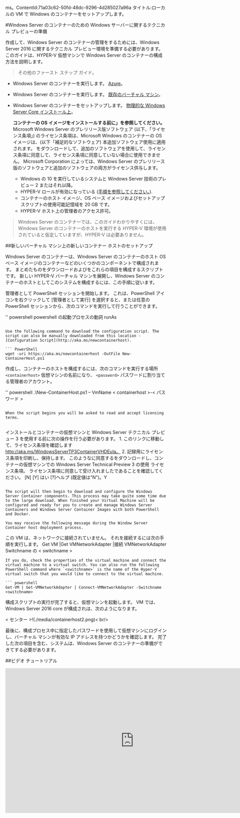 ms。ContentId:71a03c62-50fd-48dc-9296-4d285027a96a
タイトル:ローカルの VM で Windows のコンテナーをセットアップします。

#Windows Server のコンテナーのための Windows サーバーに関するテクニカル プレビューの準備

作成して、Windows Server のコンテナーの管理をするためには、Windows Server 2016 に関するテクニカル プレビュー環境を準備する必要があります。
このガイドは、HYPER-V 仮想マシンで Windows Server のコンテナーの構成方法を説明します。

> その他のファースト ステップ ガイド。
> 

*   Windows Server のコンテナーを実行します。 [Azure](./azure_setup.md)。
*   Windows Server のコンテナーを実行します。 [既存のバーチャル マシン](./inplace_setup.md)。
*   Windows Server のコンテナーをセットアップします。 [物理的な Windows Server Core インストール上](./inplace_setup.md)。
    
    **コンテナーの OS イメージをインストールする前に」を参照してください。**  Microsoft Windows Server のプレリリース版ソフトウェア (以下、「ライセンス条項」) のライセンス条項は、Microsoft Windows のコンテナーの OS イメージは、(以下「補足的なソフトウェア) 本追加ソフトウェア使用に適用されます。
    をダウンロードして、追加のソフトウェアを使用して、ライセンス条項に同意して、ライセンス条項に同意していない場合に使用できません。
    Microsoft Corporation によっては、Windows Server のプレリリース版のソフトウェアと追加のソフトウェアの両方がライセンス供与します。
    
    *   Windows の 10 を実行しているシステムと Windows Server 技術のプレビュー 2 またはそれ以降。
    *   HYPER-V ロールが有効になっている ([手順を参照してください。](https://msdn.microsoft.com/virtualization/hyperv_on_windows/quick_start/walkthrough_install#UsingPowerShell)).
    *   コンテナーのホスト イメージ、OS ベース イメージおよびセットアップ スクリプトの使用可能記憶域を 20 GB です。
    *   HYPER-V ホスト上の管理者のアクセス許可。

> Windows Server のコンテナーでは、このガイドわかりやすくには、Windows Server のコンテナーのホストを実行する HYPER-V 環境が使用されていると仮定していますが、HYPER-V は必要ありません。
> 

##新しいバーチャル マシン上の新しいコンテナー ホストのセットアップ

Windows Server のコンテナーは、Windows Server のコンテナーのホスト OS ベース イメージのコンテナーなどのいくつかのコンポーネントで構成されます。
まとめたものをダウンロードおよびをこれらの項目を構成するスクリプトです。
新しい HYPER-V バーチャル マシンを展開し、Windows Server のコンテナーのホストとしてこのシステムを構成するには、この手順に従います。

管理者として PowerShell セッションを開始します。
これは、PowerShell アイコンを右クリックして [管理者として実行] を選択すると、または任意の PowerShell セッションから、次のコマンドを実行して行うことができます。

'' powershell
powershell の起動プロセスの動詞 runAs


```

Use the following command to download the configuration script. The script can also be manually downloaded from this location - [Configuration Script](http://aka.ms/newcontainerhost).

``` PowerShell
wget -uri https://aka.ms/newcontainerhost -OutFile New-ContainerHost.ps1

```

作成し、コンテナーのホストを構成するには、次のコマンドを実行する場所 `<containerhost>` 仮想マシンの名前になり、 `<password>` パスワードに割り当てる管理者のアカウント。

'' powershell
.\New-ContainerHost.ps1 – VmName < containerhost >-< パスワード >


```

When the script begins you will be asked to read and accept licensing terms.


```

インストールとコンテナーの仮想マシンと Windows Server テクニカル プレビュー 3 を使用する前に次の操作を行う必要があります。
   1.
このリンクに移動して、ライセンス条項を確認します http://aka.ms/WindowsServerTP3ContainerVHDEula。
   2.
記録用にライセンス条項を印刷し、保持します。
このようなに同意するをダウンロードし、コンテナーの仮想マシンでの Windows Server Technical Preview 3 の使用
ライセンス条項。
ライセンス条項に同意して受け入れましたであることを確認してください。
[N] [Y] はい [?]ヘルプ (既定値は"N")。Y


```

The script will then begin to download and configure the Windows Server Container components. This process may take quite some time due to the large download. When finished your Virtual Machine will be configured and ready for you to create and manage Windows Server Containers and Windows Server Container Images with both PowerShell and Docker.  

You may receive the following message during the Window Server Container host deployment process. 

```

この VM は、ネットワークに接続されていません。 それを接続するには次の手順を実行します。
Get VM |Get VMNetworkAdapter |接続 VMNetworkAdapter Switchname の < switchname >


```
If you do, check the properties of the virtual machine and connect the virtual machine to a virtual switch. You can also run the following PowerShell command where `<switchname>` is the name of the Hyper-V virtual switch that you would like to connect to the virtual machine.

``` powershell 
Get-VM | Get-VMNetworkAdapter | Connect-VMNetworkAdapter -Switchname <switchname>

```

構成スクリプトの実行が完了すると、仮想マシンを起動します。
VM では、Windows Server 2016 core が構成されは、次のようになります。

< センター >!(./media/containerhost2.png)</center >< br/>

最後に、構成プロセス中に指定したパスワードを使用して仮想マシンにログインし、バーチャル マシンが有効な IP アドレスを持つかどうかを確認します。
完了した次の項目を含む、システムは、Windows Server のコンテナーの準備ができてする必要があります。

##ビデオ チュートリアル

<iframe src="https://channel9.msdn.com/Blogs/containers/Quick-Start-Configure-Windows-Server-Containers-on-a-Local-System/player" width="800" height="450" allowFullScreen="true" frameBorder="0" scrolling="no" caps_internal_Id="0f9e3ac7-296f-45ec-9be4-6e903d571ccf" />

##次の手順 - は、コンテナーの使用を開始します。

Windows Server のコンテナーの機能を実行しているシステムがイメージを Windows のサーバーのコンテナーおよび Windows Server のコンテナーを作業を開始する、次のガイドにジャンプ、Windows Server 2016 をしたとします。

[クイック スタート:Windows Server のコンテナーと Docker](./manage_docker.md)

[クイック スタート:Windows Server のコンテナーと PowerShell](./manage_powershell.md)

-------------------

[コンテナーのホームに戻る](../containers_welcome.md)[現在のリリースに関する既知の問題](../about/work_in_progress.md)


